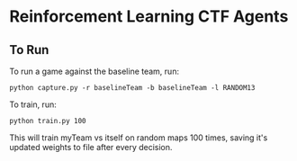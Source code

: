 # Reinforcement Learning CTF Agents

## To Run

To run a game against the baseline team, run:

```
python capture.py -r baselineTeam -b baselineTeam -l RANDOM13
```

To train, run:

```
python train.py 100
```

This will train myTeam vs itself on random maps 100 times, saving it's updated weights to
file after every decision.  
